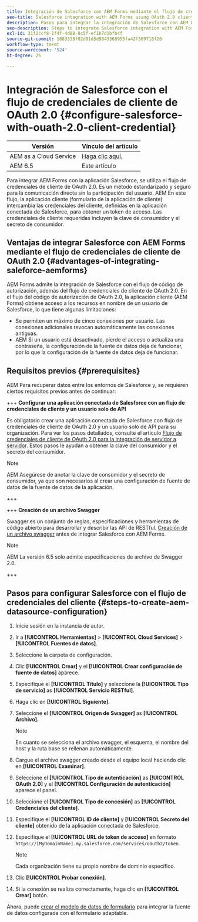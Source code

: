 ```yaml
---
title: Integración de Salesforce con AEM Forms mediante el flujo de credenciales de cliente de OAuth 2.0
seo-title: Salesforce integration with AEM Forms using OAuth 2.0 client credentials flow
description: Pasos para integrar la integración de Salesforce con AEM Forms mediante el flujo de credenciales de cliente de OAuth 2.0
seo-description: Steps to integrate Salesforce integration with AEM Forms using OAuth 2.0 client credentials flow
exl-id: 31f2ccf8-1f4f-4d88-8c5f-ef1b7d1bfb4f
source-git-commit: 1683338f02d01d5d9843368955fa42f309718f26
workflow-type: tm+mt
source-wordcount: '524'
ht-degree: 2%

---
```


# Integración de Salesforce con el flujo de credenciales de cliente de OAuth 2.0  {#configure-salesforce-with-ouath-2.0-client-credential}

| Versión | Vínculo del artículo |
| -------- | ---------------------------- |
| AEM as a Cloud Service | [Haga clic aquí.](https://experienceleague.adobe.com/docs/experience-manager-cloud-service/content/forms/integrate/use-form-data-model/configure-msdynamics-salesforce.html) |
| AEM 6.5 | Este artículo |


Para integrar AEM Forms con la aplicación Salesforce, se utiliza el flujo de credenciales de cliente de OAuth 2.0. Es un método estandarizado y seguro para la comunicación directa sin la participación del usuario. AEM En este flujo, la aplicación cliente (formulario de la aplicación de cliente) intercambia las credenciales del cliente, definidas en la aplicación conectada de Salesforce, para obtener un token de acceso. Las credenciales de cliente requeridas incluyen la clave de consumidor y el secreto de consumidor.

## Ventajas de integrar Salesforce con AEM Forms mediante el flujo de credenciales de cliente de OAuth 2.0 {#advantages-of-integrating-saleforce-aemforms}

AEM Forms admite la integración de Salesforce con el flujo de código de autorización, además del flujo de credenciales de cliente de OAuth 2.0. En el flujo del código de autorización de OAuth 2.0, la aplicación cliente (AEM Forms) obtiene acceso a los recursos en nombre de un usuario de Salesforce, lo que tiene algunas limitaciones:

* Se permiten un máximo de cinco conexiones por usuario. Las conexiones adicionales revocan automáticamente las conexiones antiguas.
* AEM Si un usuario está desactivado, pierde el acceso o actualiza una contraseña, la configuración de la fuente de datos deja de funcionar, por lo que la configuración de la fuente de datos deja de funcionar.

## Requisitos previos {#prerequisites}

AEM Para recuperar datos entre los entornos de Salesforce y, se requieren ciertos requisitos previos antes de continuar:

+++ **Configurar una aplicación conectada de Salesforce con un flujo de credenciales de cliente y un usuario solo de API**

Es obligatorio crear una aplicación conectada de Salesforce con flujo de credenciales de cliente de OAuth 2.0 y un usuario solo de API para su organización. Para ver los pasos detallados, consulte el artículo [Flujo de credenciales de cliente de OAuth 2.0 para la integración de servidor a servidor](https://help.salesforce.com/s/articleView?id=sf.connected_app_client_credentials_setup.htm&amp;type=5). Estos pasos le ayudan a obtener la clave del consumidor y el secreto del consumidor.

>[!NOTE]
>
> AEM Asegúrese de anotar la clave de consumidor y el secreto de consumidor, ya que son necesarios al crear una configuración de fuente de datos de la fuente de datos de la aplicación.

+++

+++ **Creación de un archivo Swagger**

Swagger es un conjunto de reglas, especificaciones y herramientas de código abierto para desarrollar y describir las API de RESTful. [Creación de un archivo swagger](https://experienceleague.adobe.com/docs/experience-manager-learn/cloud-service/forms/integrate-with-salesforce/describe-rest-api.html) antes de integrar Salesforce con AEM Forms.

>[!NOTE]
>
> AEM La versión 6.5 solo admite especificaciones de archivo de Swagger 2.0.

+++

## Pasos para configurar Salesforce con el flujo de credenciales del cliente {#steps-to-create-aem-datasource-configuration}

1. Inicie sesión en la instancia de autor.
1. Ir a **[!UICONTROL Herramientas]** > **[!UICONTROL Cloud Services]** > **[!UICONTROL Fuentes de datos]**.
1. Seleccione la carpeta de configuración.
1. Clic **[!UICONTROL Crear]** y el **[!UICONTROL Crear configuración de fuente de datos]** aparece.
1. Especifique el **[!UICONTROL Título]** y seleccione la **[!UICONTROL Tipo de servicio]** as **[!UICONTROL Servicio RESTful]**.
1. Haga clic en **[!UICONTROL Siguiente]**.
1. Seleccione el **[!UICONTROL Origen de Swagger]** as **[!UICONTROL Archivo].**
   >[!NOTE]
   >
   > En cuanto se selecciona el archivo swagger, el esquema, el nombre del host y la ruta base se rellenan automáticamente.

1. Cargue el archivo swagger creado desde el equipo local haciendo clic en **[!UICONTROL Examinar]**.
1. Seleccione el **[!UICONTROL Tipo de autenticación]** as **[!UICONTROL OAuth 2.0]** y el **[!UICONTROL Configuración de autenticación]** aparece el panel.
1. Seleccione el **[!UICONTROL Tipo de concesión]** as **[!UICONTROL Credenciales del cliente]**.
1. Especifique el **[!UICONTROL ID de cliente]** y **[!UICONTROL Secreto del cliente]** obtenido de la aplicación conectada de Salesforce.
1. Especifique el **[!UICONTROL URL de token de acceso]** en formato
   `https://[MyDomainName].my.salesforce.com/services/oauth2/token`.

   >[!NOTE]
   >
   > Cada organización tiene su propio nombre de dominio específico.

1. Clic **[!UICONTROL Probar conexión]**.
1. Si la conexión se realiza correctamente, haga clic en **[!UICONTROL Crear]** botón.

Ahora, puede [crear el modelo de datos de formulario](https://experienceleague.adobe.com/docs/experience-manager-65/forms/form-data-model/create-form-data-models.html?lang=en) para integrar la fuente de datos configurada con el formulario adaptable.
